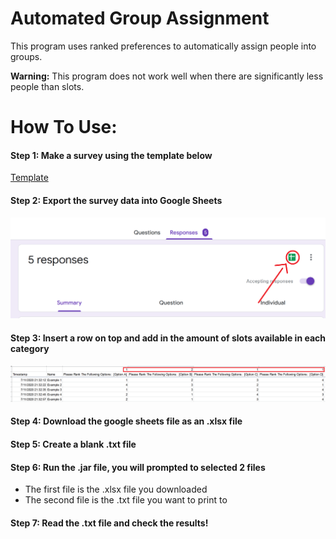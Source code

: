 # Automated Group Assignment
This program uses ranked preferences to automatically assign people into groups.

**Warning:** This program does not work well when there are significantly less people than slots.
# How To Use:

#### Step 1: Make a survey using the template below
[Template](https://docs.google.com/forms/d/1jk0dyiQ3vHuZ6gXAn9EbmyKYn98Bi8_CC1COqMf62FM/copy)

#### Step 2: Export the survey data into Google Sheets
![](images/export%20to%20sheets.png)
#### Step 3: Insert a row on top and add in the amount of slots available in each category
![](images/sizes.png)
#### Step 4: Download the google sheets file as an .xlsx file

#### Step 5: Create a blank .txt file

#### Step 6: Run the .jar file, you will prompted to selected 2 files
* The first file is the .xlsx file you downloaded
* The second file is the .txt file you want to print to

#### Step 7: Read the .txt file and check the results!
